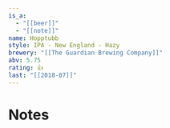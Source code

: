 ```yaml
---
is_a:
  - "[[beer]]"
  - "[[note]]"
name: Hopptubb
style: IPA - New England - Hazy
brewery: "[[The Guardian Brewing Company]]"
abv: 5.75
rating: 👍
last: "[[2018-07]]"
---
```

# Notes

